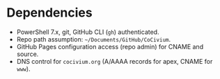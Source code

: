 # Dependencies
- PowerShell 7.x, git, GitHub CLI (`gh`) authenticated.
- Repo path assumption: `~/Documents/GitHub/CoCivium`.
- GitHub Pages configuration access (repo admin) for CNAME and source.
- DNS control for `cocivium.org` (A/AAAA records for apex, CNAME for `www`).
